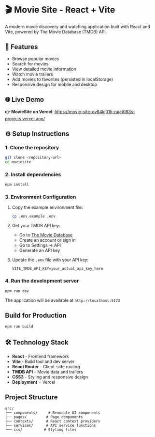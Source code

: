 # 🎬 Movie Site - React + Vite

A modern movie discovery and watching application built with React and Vite, powered by The Movie Database (TMDB) API.

## 🚀 Features

- Browse popular movies
- Search for movies
- View detailed movie information
- Watch movie trailers
- Add movies to favorites (persisted in localStorage)
- Responsive design for mobile and desktop

## 🌐 Live Demo

**👉 MovieSite on Vercel**: https://movie-site-ov84kj01h-rajat083s-projects.vercel.app/

## ⚙️ Setup Instructions

### 1. Clone the repository
```bash
git clone <repository-url>
cd moviesite
```

### 2. Install dependencies
```bash
npm install
```

### 3. Environment Configuration
1. Copy the example environment file:
   ```bash
   cp .env.example .env
   ```

2. Get your TMDB API key:
   - Go to [The Movie Database](https://www.themoviedb.org/)
   - Create an account or sign in
   - Go to Settings → API
   - Generate an API key

3. Update the `.env` file with your API key:
   ```
   VITE_TMDB_API_KEY=your_actual_api_key_here
   ```

### 4. Run the development server
```bash
npm run dev
```

The application will be available at `http://localhost:5173`

## Build for Production

```bash
npm run build
```

## 🛠️ Technology Stack

- **React** - Frontend framework
- **Vite** - Build tool and dev server
- **React Router** - Client-side routing
- **TMDB API** - Movie data and trailers
- **CSS3** - Styling and responsive design
- **Deployment** = Vercel

## Project Structure

```
src/
├── components/     # Reusable UI components
├── pages/         # Page components
├── contexts/      # React context providers
├── services/      # API service functions
└── css/          # Styling files
```

